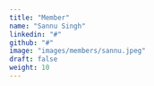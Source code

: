 ```yaml
---
title: "Member"
name: "Sannu Singh"
linkedin: "#"
github: "#"
image: "images/members/sannu.jpeg"
draft: false
weight: 10
---
```

